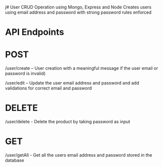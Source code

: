 j# User CRUD Operation using Mongo, Express and Node
Creates users using email address and password with strong password rules enforced

# API Endpoints

# POST
/user/create – User creation with a meaningful message if the user email or password is invalid)

/user/edit – Update the user email address and password and add validations for correct email and password

# DELETE
/user/delete - Delete the product by taking password as input

# GET
/user/getAll - Get all the users email address and password stored in the database

